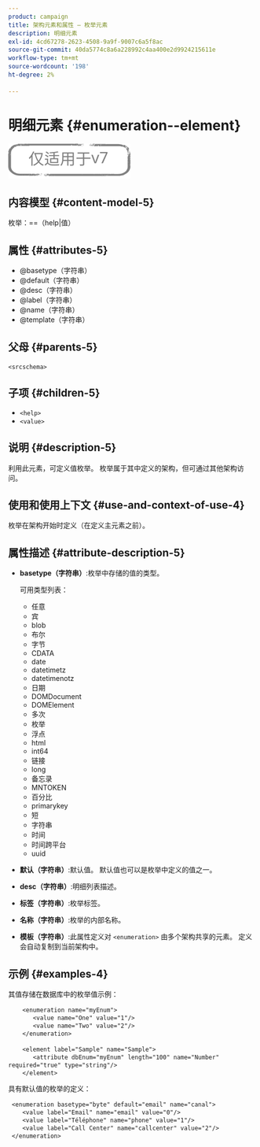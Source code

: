 ```yaml
---
product: campaign
title: 架构元素和属性 — 枚举元素
description: 明细元素
exl-id: 4cd67278-2623-4508-9a9f-9007c6a5f8ac
source-git-commit: 40da5774c8a6a228992c4aa400e2d9924215611e
workflow-type: tm+mt
source-wordcount: '198'
ht-degree: 2%

---
```


# 明细元素 {#enumeration--element}

![](../../../assets/v7-only.svg)

## 内容模型 {#content-model-5}

枚举：==（help|值）

## 属性 {#attributes-5}

* @basetype（字符串）
* @default（字符串）
* @desc（字符串）
* @label（字符串）
* @name（字符串）
* @template（字符串）

## 父母 {#parents-5}

`<srcschema>`

## 子项 {#children-5}

* `<help>`
* `<value>`

## 说明 {#description-5}

利用此元素，可定义值枚举。 枚举属于其中定义的架构，但可通过其他架构访问。

## 使用和使用上下文 {#use-and-context-of-use-4}

枚举在架构开始时定义（在定义主元素之前）。

## 属性描述 {#attribute-description-5}

* **basetype（字符串）**:枚举中存储的值的类型。

   可用类型列表：

   * 任意
   * 宾
   * blob
   * 布尔
   * 字节
   * CDATA
   * date
   * datetimetz
   * datetimenotz
   * 日期
   * DOMDocument
   * DOMElement
   * 多次
   * 枚举
   * 浮点
   * html
   * int64
   * 链接
   * long
   * 备忘录
   * MNTOKEN
   * 百分比
   * primarykey
   * 短
   * 字符串
   * 时间
   * 时间跨平台
   * uuid

* **默认（字符串）**:默认值。 默认值也可以是枚举中定义的值之一。
* **desc（字符串）**:明细列表描述。
* **标签（字符串）**:枚举标签。
* **名称（字符串）**:枚举的内部名称。
* **模板（字符串）**:此属性定义对 `<enumeration>` 由多个架构共享的元素。 定义会自动复制到当前架构中。

## 示例 {#examples-4}

其值存储在数据库中的枚举值示例：

```
    <enumeration name="myEnum">
       <value name="One" value="1"/>
       <value name="Two" value="2"/>
    </enumeration>

    <element label="Sample" name="Sample">
       <attribute dbEnum="myEnum" length="100" name="Number" required="true" type="string"/>
    </element>
```

具有默认值的枚举的定义：

```
 <enumeration basetype="byte" default="email" name="canal">
    <value label="Email" name="email" value="0"/> 
    <value label="Téléphone" name="phone" value="1"/>
    <value label="Call Center" name="callcenter" value="2"/>
 </enumeration>
```
